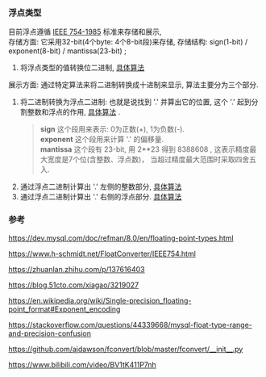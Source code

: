 
### 浮点类型

目前浮点遵循 [IEEE 754-1985](https://en.wikipedia.org/wiki/IEEE_754-1985) 标准来存储和展示,    
存储方面: 它采用32-bit(4个byte: 4个8-bit段)来存储, 存储结构: sign(1-bit) / exponent(8-bit) / mantissa(23-bit) ; 
1. 将浮点类型的值转换位二进制, [具体算法](./float_only.py#L11)   

展示方面: 通过特定算法来将二进制转换成十进制来显示, 算法主要分为三个部分.  
1. 将二进制转换为浮点二进制: 也就是说找到 '.' 并算出它的位置, 这个 '.' 起到分割整数和浮点的作用, [具体算法](./float_only.py#L32) .  
   > **sign** 这个段用来表示: 0为正数(+), 1为负数(-).  
   > **exponent** 这个段用来计算 '.' 的偏移量.  
   > **mantissa** 这个段有 23-bit, 用 2**23 得到 8388608 , 这表示精度最大宽度是7个位(含整数、浮点数)， 当超过精度最大范围时采取四舍五入.  
2. 通过浮点二进制计算出 '.' 左侧的整数部分, [具体算法](./float_only.py#L55)  
3. 通过浮点二进制计算出 '.' 右侧的浮点部分. [具体算法](./float_only.py#L66) 




### 参考  

https://dev.mysql.com/doc/refman/8.0/en/floating-point-types.html

https://www.h-schmidt.net/FloatConverter/IEEE754.html

https://zhuanlan.zhihu.com/p/137616403

https://blog.51cto.com/xiagao/3219027

https://en.wikipedia.org/wiki/Single-precision_floating-point_format#Exponent_encoding

https://stackoverflow.com/questions/44339668/mysql-float-type-range-and-precision-confusion

https://github.com/ajdawson/fconvert/blob/master/fconvert/__init__.py

https://www.bilibili.com/video/BV1tK411P7nh
